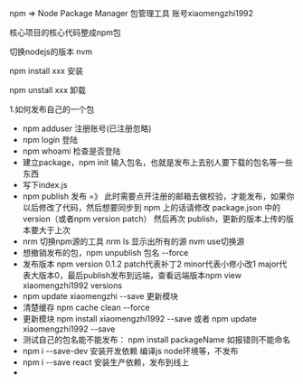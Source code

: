 npm =&gt; Node Package Manager 包管理工具  账号xiaomengzhi1992

核心项目的核心代码整成npm包

切换nodejs的版本 nvm

npm install xxx 安装

npm unstall xxx 卸载

1.如何发布自己的一个包

* npm adduser 注册账号\(已注册忽略\)
* npm login 登陆
* npm whoami  检查是否登陆
* 建立package，npm init 输入包名，也就是发布上去别人要下载的包名等一些东西
* 写下index.js 
* npm publish 发布 =》 此时需要点开注册的邮箱去做校验，才能发布，如果你以后修改了代码，然后想要同步到 npm 上的话请修改 package.json 中的 version（或者npm version patch） 然后再次 publish，更新的版本上传的版本要大于上次
* nrm 切换npm源的工具 nrm ls 显示出所有的源 nvm use切换源
* 想撤销发布的包，npm unpublish 包名 --force
* 发布版本  npm version 0.1.2  patch代表补丁2   minor代表小修小改1  major代表大版本0，最后publish发布到远端，查看远端版本npm view xiaomengzhi1992 versions
* npm update xiaomengzhi --save 更新模块
* 清楚缓存  npm cache clean --force
* 更新模块 npm install xiaomengzhi1992 --save  或者 npm update xiaomengzhi1992 --save
* 测试自己的包名能不能发布： npm install packageName  如报错则不能命名
* npm i --save-dev 安装开发依赖 编译js node环境等，不发布
* npm i --save react 安装生产依赖，发布到线上
* 


